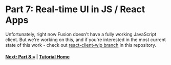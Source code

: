 # Part 7: Real-time UI in JS / React Apps

Unfortunately, right now Fusion doesn't have a fully working JavaScript
client. But we're working on this, and if you're interested
in the most current state of this work - check out
[react-client-wip branch](https://github.com/servicetitan/ActualLab.Fusion.Samples/tree/react-client-wip)
in this repository.

#### [Next: Part 8 &raquo;](./Part08.md) | [Tutorial Home](./README.md)
